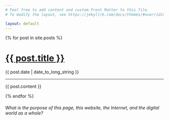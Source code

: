```yaml
---
# Feel free to add content and custom Front Matter to this file.
# To modify the layout, see https://jekyllrb.com/docs/themes/#overriding-theme-defaults

layout: default
---
```

<main>
  <style>
  ul { list-style: none;
       padding-left: 0; 
  }
  </style>
  <ul>
    {% for post in site.posts %}
      <li>
        <h1>  
		  <a href="{{ post.url }}">
            {{ post.title }}
          </a>
		</h1>
        <time datetime="{{ post.date | date: "%Y-%m-%d" }}">{{ post.date | date_to_long_string }}</time>
		<hr>
	    <p>
	      {{ post.content }}
		</p>
      </li>
    {% endfor %}
  </ul>
</main>

###### What is the purpose of this page, this website, the Internet, and the digital world as a whole?





















